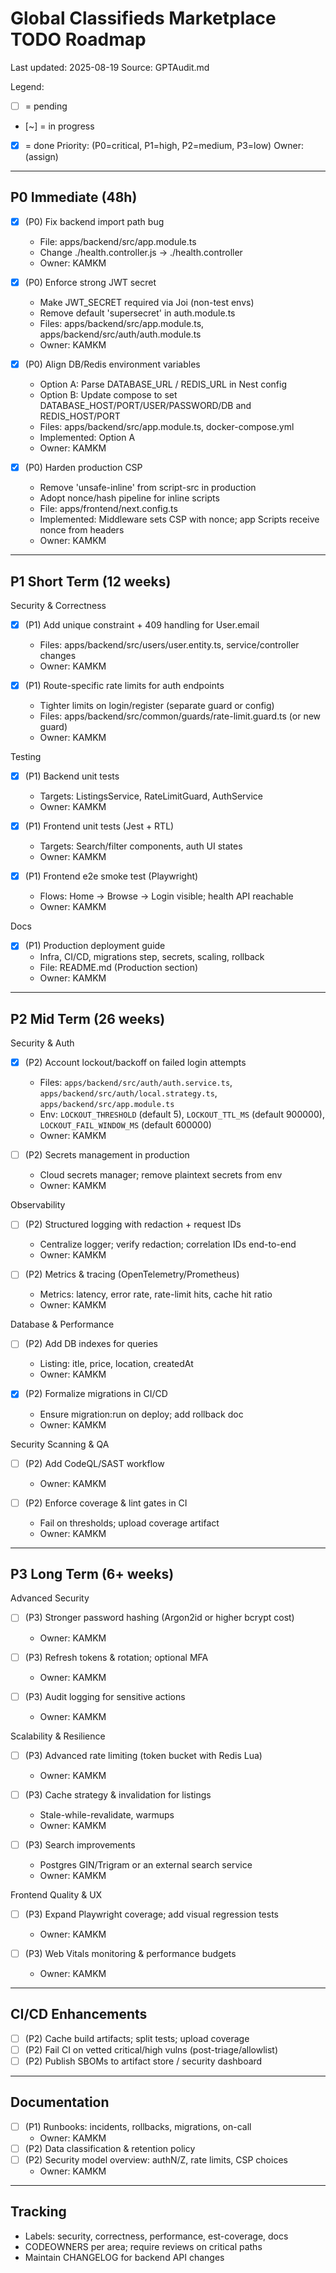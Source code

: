 # Global Classifieds Marketplace  TODO Roadmap

Last updated: 2025-08-19
Source: GPTAudit.md

Legend:
- [ ] = pending
- [~] = in progress
- [x] = done
Priority: (P0=critical, P1=high, P2=medium, P3=low)
Owner: (assign)

---

## P0  Immediate (48h)

- [x] (P0) Fix backend import path bug
  - File: apps/backend/src/app.module.ts
  - Change ./health.controller.js -> ./health.controller
  - Owner: KAMKM

- [x] (P0) Enforce strong JWT secret
  - Make JWT_SECRET required via Joi (non-test envs)
  - Remove default 'supersecret' in auth.module.ts
  - Files: apps/backend/src/app.module.ts, apps/backend/src/auth/auth.module.ts
  - Owner: KAMKM

- [x] (P0) Align DB/Redis environment variables
  - Option A: Parse DATABASE_URL / REDIS_URL in Nest config
  - Option B: Update compose to set DATABASE_HOST/PORT/USER/PASSWORD/DB and REDIS_HOST/PORT
  - Files: apps/backend/src/app.module.ts, docker-compose.yml
  - Implemented: Option A
  - Owner: KAMKM

- [x] (P0) Harden production CSP
  - Remove 'unsafe-inline' from script-src in production
  - Adopt nonce/hash pipeline for inline scripts
  - File: apps/frontend/next.config.ts
  - Implemented: Middleware sets CSP with nonce; app Scripts receive nonce from headers
  - Owner: KAMKM

---

## P1  Short Term (12 weeks)

Security & Correctness
- [x] (P1) Add unique constraint + 409 handling for User.email
  - Files: apps/backend/src/users/user.entity.ts, service/controller changes
  - Owner: KAMKM

- [x] (P1) Route-specific rate limits for auth endpoints
  - Tighter limits on login/register (separate guard or config)
  - Files: apps/backend/src/common/guards/rate-limit.guard.ts (or new guard)
  - Owner: KAMKM

Testing
- [x] (P1) Backend unit tests
  - Targets: ListingsService, RateLimitGuard, AuthService
  - Owner: KAMKM

- [x] (P1) Frontend unit tests (Jest + RTL)
  - Targets: Search/filter components, auth UI states
  - Owner: KAMKM

- [x] (P1) Frontend e2e smoke test (Playwright)
  - Flows: Home -> Browse -> Login visible; health API reachable
  - Owner: KAMKM

Docs
- [x] (P1) Production deployment guide
  - Infra, CI/CD, migrations step, secrets, scaling, rollback
  - File: README.md (Production section)
  - Owner: KAMKM

---

## P2  Mid Term (26 weeks)

Security & Auth
- [x] (P2) Account lockout/backoff on failed login attempts
  - Files: `apps/backend/src/auth/auth.service.ts`, `apps/backend/src/auth/local.strategy.ts`, `apps/backend/src/app.module.ts`
  - Env: `LOCKOUT_THRESHOLD` (default 5), `LOCKOUT_TTL_MS` (default 900000), `LOCKOUT_FAIL_WINDOW_MS` (default 600000)
  - Owner: KAMKM

- [ ] (P2) Secrets management in production
  - Cloud secrets manager; remove plaintext secrets from env
  - Owner: KAMKM

Observability
- [ ] (P2) Structured logging with redaction + request IDs
  - Centralize logger; verify redaction; correlation IDs end-to-end
  - Owner: KAMKM

- [ ] (P2) Metrics & tracing (OpenTelemetry/Prometheus)
  - Metrics: latency, error rate, rate-limit hits, cache hit ratio
  - Owner: KAMKM

Database & Performance
- [ ] (P2) Add DB indexes for queries
  - Listing: 	itle, price, location, createdAt
  - Owner: KAMKM

- [x] (P2) Formalize migrations in CI/CD
  - Ensure migration:run on deploy; add rollback doc
  - Owner: KAMKM

Security Scanning & QA
- [ ] (P2) Add CodeQL/SAST workflow
  - Owner: KAMKM

- [ ] (P2) Enforce coverage & lint gates in CI
  - Fail on thresholds; upload coverage artifact
  - Owner: KAMKM

---

## P3  Long Term (6+ weeks)

Advanced Security
- [ ] (P3) Stronger password hashing (Argon2id or higher bcrypt cost)
  - Owner: KAMKM

- [ ] (P3) Refresh tokens & rotation; optional MFA
  - Owner: KAMKM

- [ ] (P3) Audit logging for sensitive actions
  - Owner: KAMKM

Scalability & Resilience
- [ ] (P3) Advanced rate limiting (token bucket with Redis Lua)
  - Owner: KAMKM

- [ ] (P3) Cache strategy & invalidation for listings
  - Stale-while-revalidate, warmups
  - Owner: KAMKM

- [ ] (P3) Search improvements
  - Postgres GIN/Trigram or an external search service
  - Owner: KAMKM

Frontend Quality & UX
- [ ] (P3) Expand Playwright coverage; add visual regression tests
  - Owner: KAMKM

- [ ] (P3) Web Vitals monitoring & performance budgets
  - Owner: KAMKM

---

## CI/CD Enhancements

- [ ] (P2) Cache build artifacts; split tests; upload coverage
- [ ] (P2) Fail CI on vetted critical/high vulns (post-triage/allowlist)
- [ ] (P2) Publish SBOMs to artifact store / security dashboard

---

## Documentation

- [ ] (P1) Runbooks: incidents, rollbacks, migrations, on-call
  - Owner: KAMKM
- [ ] (P2) Data classification & retention policy
- [ ] (P2) Security model overview: authN/Z, rate limits, CSP choices
  - Owner: KAMKM

---

## Tracking

- Labels: security, correctness, performance, 	est-coverage, docs
- CODEOWNERS per area; require reviews on critical paths
- Maintain CHANGELOG for backend API changes